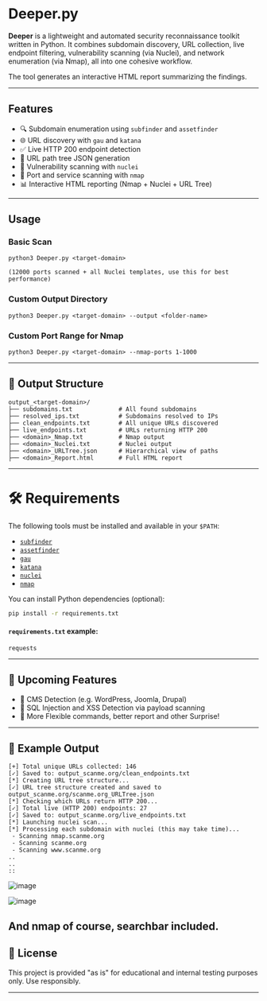 
# Deeper.py

**Deeper** is a lightweight and automated security reconnaissance toolkit written in Python. 
It combines subdomain discovery, URL collection, live endpoint filtering, vulnerability scanning (via Nuclei), and network enumeration (via Nmap), all into one cohesive workflow.

The tool generates an interactive HTML report summarizing the findings.

---

##  Features

- 🔍 Subdomain enumeration using `subfinder` and `assetfinder`
- 🌐 URL discovery with `gau` and `katana`
- ✅ Live HTTP 200 endpoint detection
- 🌳 URL path tree JSON generation
- 🚨 Vulnerability scanning with `nuclei`
- 📡 Port and service scanning with `nmap`
- 📊 Interactive HTML reporting (Nmap + Nuclei + URL Tree)

---

##  Usage

### Basic Scan

```
python3 Deeper.py <target-domain>

(12000 ports scanned + all Nuclei templates, use this for best performance)
```

### Custom Output Directory

```
python3 Deeper.py <target-domain> --output <folder-name>
```

### Custom Port Range for Nmap 

```
python3 Deeper.py <target-domain> --nmap-ports 1-1000
```


---

## 📁 Output Structure

```
output_<target-domain>/
├── subdomains.txt             # All found subdomains
├── resolved_ips.txt           # Subdomains resolved to IPs
├── clean_endpoints.txt        # All unique URLs discovered
├── live_endpoints.txt         # URLs returning HTTP 200
├── <domain>_Nmap.txt          # Nmap output
├── <domain>_Nuclei.txt        # Nuclei output
├── <domain>_URLTree.json      # Hierarchical view of paths
├── <domain>_Report.html       # Full HTML report
```

---

# 🛠 Requirements

The following tools must be installed and available in your `$PATH`:

- [`subfinder`](https://github.com/projectdiscovery/subfinder)
- [`assetfinder`](https://github.com/tomnomnom/assetfinder)
- [`gau`](https://github.com/lc/gau)
- [`katana`](https://github.com/projectdiscovery/katana)
- [`nuclei`](https://github.com/projectdiscovery/nuclei)
- [`nmap`](https://nmap.org)

You can install Python dependencies (optional):

```bash
pip install -r requirements.txt
```

#### `requirements.txt` example:

```
requests
```

---

## 📌 Upcoming Features

- 🧩 CMS Detection (e.g. WordPress, Joomla, Drupal)
- 🐞 SQL Injection and XSS Detection via payload scanning
- 🔄 More Flexible commands, better report and other Surprise!

---

## 📝 Example Output

```
[+] Total unique URLs collected: 146
[✓] Saved to: output_scanme.org/clean_endpoints.txt
[*] Creating URL tree structure...
[✓] URL tree structure created and saved to output_scanme.org/scanme.org_URLTree.json
[*] Checking which URLs return HTTP 200...
[✓] Total live (HTTP 200) endpoints: 27
[✓] Saved to: output_scanme.org/live_endpoints.txt
[*] Launching nuclei scan...
[*] Processing each subdomain with nuclei (this may take time)...
 - Scanning nmap.scanme.org
 - Scanning scanme.org
 - Scanning www.scanme.org
..
..
::

```
![image](https://github.com/user-attachments/assets/b169bb34-47be-47df-ab12-a314b870647a)

![image](https://github.com/user-attachments/assets/772714a9-0721-4a2b-ba6a-0f32deb04a36)

And nmap of course, searchbar included.
---

## 📄 License

This project is provided "as is" for educational and internal testing purposes only. Use responsibly.

---
